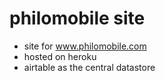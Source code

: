 # philomobile site

- site for www.philomobile.com
- hosted on heroku
- airtable as the central datastore

